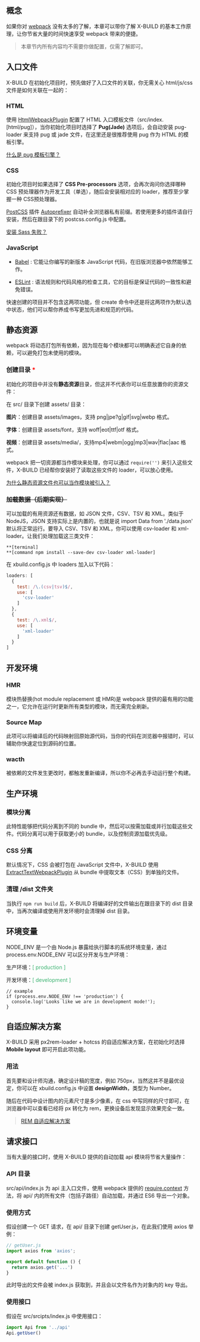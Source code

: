 ## 概念

如果你对 [webpack](https://webpack.docschina.org/concepts/) 没有太多的了解，本章可以带你了解 X-BUILD 的基本工作原理，让你节省大量的时间快速享受 webpack 带来的便捷。

> 本章节内所有内容均不需要你做配置，仅需了解即可。

## 入口文件

X-BUILD 在初始化项目时，预先做好了入口文件的关联，你无需关心 html/js/css 文件是如何关联在一起的：

### HTML

使用 [HtmlWebpackPlugin](https://webpack.docschina.org/plugins/html-webpack-plugin) 配置了 HTML 入口模板文件（src/index.[html/pug]），当你初始化项目时选择了 **Pug(Jade)** 选项后，会自动安装 pug-loader 来支持 pug 或 jade 文件，在这里还是很推荐使用 pug 作为 HTML 的模板引擎。

[什么是 pug 模板引擎？](https://pug.bootcss.com/api/getting-started.html)

### CSS

初始化项目时如果选择了 **CSS Pre-processors** 选项，会再次询问你选择哪种 CSS 预处理器作为开发工具（单选），随后会安装相对应的 loader，推荐至少掌握一种 CSS预处理器。

[PostCSS](https://postcss.org/) 插件 [Autopreﬁxer](https://github.com/postcss/autoprefixer) 自动补全浏览器私有前缀。若使用更多的插件请自行安装，然后在跟目录下的 postcss.config.js 中配置。

[安装 Sass 失败？](https://segmentfault.com/a/1190000010984731)

### JavaScript

- [Babel](https://www.babeljs.cn/) : 它能让你编写的新版本 JavaScript 代码，在旧版浏览器中依然能够工作。

- [ESLint](https://cn.eslint.org/) : 语法规则和代码风格的检查工具，它的目标是保证代码的一致性和避免错误。

快速创建的项目并不包含这两项功能，但 create 命令中还是将这两项作为默认选中状态，他们可以帮你养成书写更加先进和规范的代码。

## 静态资源

webpack 将动态打包所有依赖，因为现在每个模块都可以明确表述它自身的依赖，可以避免打包未使用的模块。

### 创建目录 <font color=red>*</font> 

初始化的项目中并没有**静态资源**目录，但这并不代表你可以任意放置你的资源文件：

在 src/ 目录下创建 assets/ 目录：

**图片**：创建目录 assets/images，支持 png|jpe?g|gif|svg|webp 格式。

**字体**：创建目录 assets/font，支持 woff|eot|ttf|otf 格式。

**视频**：创建目录 assets/media/，支持mp4|webm|ogg|mp3|wav|flac|aac 格式。

webpack 把一切资源都当作模块来处理，你可以通过 `require('')` 来引入这些文件，X-BUILD 已经帮你安装好了读取这些文件的 loader，可以放心使用。

[为什么静态资源文件也可以当作模块被引入？](https://webpack.docschina.org/loaders/file-loader)

### ~~加载数据（后期实现）~~

可以加载的有用资源还有数据，如 JSON 文件，CSV、TSV 和 XML。类似于 NodeJS，JSON 支持实际上是内置的，也就是说 import Data from './data.json' 默认将正常运行。要导入 CSV、TSV 和 XML，你可以使用 csv-loader 和 xml-loader。让我们处理加载这三类文件：

```
**[terminal]
**[command npm install --save-dev csv-loader xml-loader]
```

在 xbuild.config.js 中 loaders 加入以下代码：

```javascript
loaders: [
  {
    test: /\.(csv|tsv)$/,
    use: [
      'csv-loader'
    ]
  },
  {
    test: /\.xml$/,
    use: [
      'xml-loader'
    ]
  }
]
```

## 开发环境

### HMR

模块热替换(hot module replacement 或 HMR)是 webpack 提供的最有用的功能之一，它允许在运行时更新所有类型的模块，而无需完全刷新。

### Source Map

此项可以将编译后的代码映射回原始源代码，当你的代码在浏览器中报错时，可以辅助你快速定位到源码的位置。

### wacth

被依赖的文件发生更改时，都触发重新编译，所以你不必再去手动运行整个构建。

## 生产环境

### 模块分离

此特性能够把代码分离到不同的 bundle 中，然后可以按需加载或并行加载这些文件。代码分离可以用于获取更小的 bundle，以及控制资源加载优先级。

### CSS 分离

默认情况下，CSS 会被打包在 JavaScript 文件中，X-BUILD 使用 [ExtractTextWebpackPlugin](https://webpack.docschina.org/plugins/extract-text-webpack-plugin) 从 bundle 中提取文本（CSS）到单独的文件。

### 清理 /dist 文件夹

当执行 `npm run build` 后，X-BUILD 将编译好的文件输出在跟目录下的 dist 目录中，当再次编译或使用开发环境时会清理掉 dist 目录。

## 环境变量

NODE_ENV 是一个由 Node.js 暴露给执行脚本的系统环境变量，通过 process.env.NODE_ENV 可以区分开发与生产环境：

生产环境：<font color=MediumSeaGreen>[ production ]</font> 

开发环境：<font color=MediumSeaGreen>[ development ]</font>

```
// example
if (process.env.NODE_ENV !== 'production') {
  console.log('Looks like we are in development mode!');
}
```

## 自适应解决方案

X-BUILD 采用 px2rem-loader + hotcss 的自适应解决方案，在初始化时选择 **Mobile layout** 即可开启此项功能。

### 用法

首先要和设计师沟通，确定设计稿的宽度，例如 750px，当然这并不是最优设定，你可以在 xbuild.config.js 中设置 **designWidth**，类型为 Number。

随后在代码中设计图内的元素尺寸是多少像素，在 css 中写同样的尺寸即可，在浏览器中可以查看已经将 px 转化为 rem，更换设备后发现显示效果完全一致。

> [REM 自适应解决方案](https://juejin.im/post/5ad9a694f265da0b7a203f9b)

## 请求接口

当有大量的接口时，使用 X-BUILD 提供的自动加载 api 模块将节省大量操作：

### API 目录

src/api/index.js 为 api 主入口文件，使用 webpack 提供的 [require.context](https://webpack.docschina.org/guides/dependency-management/#require-context) 方法，将 api/ 内的所有文件（包括子路径）自动加载，并通过 ES6 导出一个对象。

### 使用方式

假设创建一个 GET 请求，在 api/ 目录下创建 getUser.js，在此我们使用 axios 举例：

```JavaScript 
// getUser.js
import axios from 'axios';

export default function () {
  return axios.get('...')
}
```

此时导出的文件会被 index.js 获取到，并且会以文件名作为对象内的 key 导出。

### 使用接口

假设在 src/srcipts/index.js 中使用接口：

```JavaScript
import Api from '../api'
Api.getUser()
```